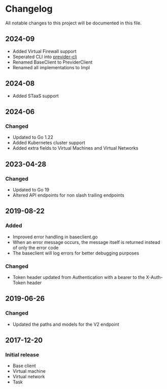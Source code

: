 # Changelog
All notable changes to this project will be documented in this file.

## 2024-09
- Added Virtual Firewall support
- Seperated CLI into [previder-cli](github.com/previder/previder-cli)
- Renamed BaseClient to PreviderClient
- Renamed all implementations to Impl

## 2024-08
- Added STaaS support

## 2024-06
### Changed
- Updated to Go 1.22
- Added Kubernetes cluster support
- Added extra fields to Virtual Machines and Virtual Networks

## 2023-04-28
### Changed
- Updated to Go 19
- Altered API endpoints for non slash trailing endpoints

## 2019-08-22
### Added
- Improved error handling in baseclient.go
- When an error message occurs, the message itself is returned instead of only the error code
- The baseclient will log errors for better debugging purposes

### Changed
- Token header updated from Authentication with a bearer to the X-Auth-Token header

## 2019-06-26
### Changed
- Updated the paths and models for the V2 endpoint

## 2017-12-20
### Initial release
- Base client
- Virtual machine
- Virtual network
- Task
